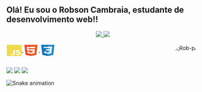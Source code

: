 ## Olá! Eu sou o Robson Cambraia, estudante de desenvolvimento web!!
<div align="center">
  <a href="https://github.com/RobsonMCambraia">
  <img height="160em" src="https://github-readme-stats.vercel.app/api?username=RobsonMCambraia&show_icons=true&theme=dark&include_all_commits=true&count_private=true"/>
  <img height="160em" src="https://github-readme-stats.vercel.app/api/top-langs/?username=RobsonMCambraia&layout=compact&langs_count=7&theme=dark"/>
</div>
<div style="display: inline_block"><br>
  <img align="center" alt="Rob-Js" height="30" width="40" src="https://raw.githubusercontent.com/devicons/devicon/master/icons/javascript/javascript-plain.svg">
  <img align="center" alt="Rob-HTML" height="30" width="40" src="https://raw.githubusercontent.com/devicons/devicon/master/icons/html5/html5-original.svg">
  <img align="center" alt="Rob-CSS" height="30" width="40" src="https://raw.githubusercontent.com/devicons/devicon/master/icons/css3/css3-original.svg">
    <img align="right" alt="Rob-pic" height="190" style="border-radius:50px;" src="https://octocat-generator-assets.githubusercontent.com/my-octocat-1636060622029.png">

</div>

##

<div> 
  <a href="https://instagram.com/robson.jpeg" target="_blank"><img src="https://img.shields.io/badge/-Instagram-%23E4405F?style=for-the-badge&logo=instagram&logoColor=white" target="_blank"></a>
  <a href = "mailto:robson.mcambraia23@gmail.com"><img src="https://img.shields.io/badge/-Gmail-%23333?style=for-the-badge&logo=gmail&logoColor=white" target="_blank"></a>
  <a href="https://www.linkedin.com/in/robson-m-cambraia/" target="_blank"><img src="https://img.shields.io/badge/-LinkedIn-%230077B5?style=for-the-badge&logo=linkedin&logoColor=white" target="_blank"></a>
  
![Snake animation](https://github.com/RobsonMCambraia/RobsonMCambraia/blob/output/github-contribution-grid-snake.svg)

 
</div>
